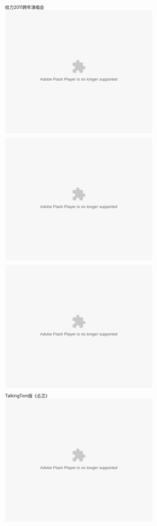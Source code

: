 给力2011跨年演唱会
<embed src="http://player.youku.com/player.php/sid/XMjMzNjc1OTc2/v.swf" quality="high" width="480" height="400" align="middle" allowScriptAccess="sameDomain" type="application/x-shockwave-flash"></embed>


<embed src="http://player.youku.com/player.php/sid/XMjI4NDU5MDEy/v.swf" quality="high" width="480" height="400" align="middle" allowScriptAccess="sameDomain" type="application/x-shockwave-flash"></embed>

<embed src="http://player.youku.com/player.php/sid/XMjQxMzYwNTY0/v.swf" quality="high" width="480" height="400" align="middle" allowScriptAccess="sameDomain" type="application/x-shockwave-flash"></embed>

TalkingTom版《忐忑》
<embed src="http://player.youku.com/player.php/sid/XMjIzNzMyODQw/v.swf" quality="high" width="480" height="400" align="middle" allowScriptAccess="sameDomain" type="application/x-shockwave-flash"></embed>